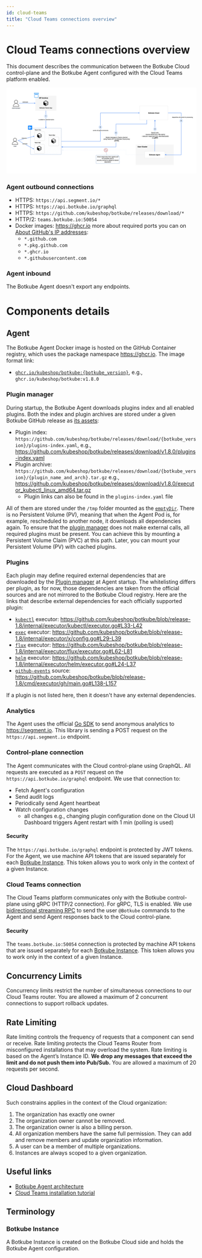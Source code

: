 ```yaml
---
id: cloud-teams
title: "Cloud Teams connections overview"
---
```


# Cloud Teams connections overview

This document describes the communication between the Botkube Cloud control-plane and the Botkube Agent configured with the Cloud Teams platform enabled.

![teams-cloud.svg](assets/teams-cloud.png)

### Agent outbound connections

- HTTPS: `https://api.segment.io/*`
- HTTPS: `https://api.botkube.io/graphql`
- HTTPS: `https://github.com/kubeshop/botkube/releases/download/*`
- HTTP/2: `teams.botkube.io:50054`
- Docker images: https://ghcr.io more about required ports you can on [About GitHub's IP addresses](https://docs.github.com/en/authentication/keeping-your-account-and-data-secure/about-githubs-ip-addresses):
  - `*.github.com`
  - `*.pkg.github.com`
  - `*.ghcr.io`
  - `*.githubusercontent.com`

### Agent inbound

The Botkube Agent doesn't export any endpoints.

# Components details

## Agent

The Botkube Agent Docker image is hosted on the GitHub Container registry, which uses the package namespace https://ghcr.io. The image format link:

- [`ghcr.io/kubeshop/botkube:{botkube_version}`](https://github.com/kubeshop/botkube/pkgs/container/botkube), e.g., `ghcr.io/kubeshop/botkube:v1.8.0`

### Plugin manager

During startup, the Botkube Agent downloads plugins index and all enabled plugins. Both the index and plugin archives are stored under a given Botkube GitHub release as [its assets](https://github.com/kubeshop/botkube/releases/tag/v1.8.0):

- Plugin index: `https://github.com/kubeshop/botkube/releases/download/{botkube_version}/plugins-index.yaml`, e.g., https://github.com/kubeshop/botkube/releases/download/v1.8.0/plugins-index.yaml
- Plugin archive: `https://github.com/kubeshop/botkube/releases/download/{botkube_version}/{plugin_name_and_arch}.tar.gz` e.g., https://github.com/kubeshop/botkube/releases/download/v1.8.0/executor_kubectl_linux_amd64.tar.gz
  - Plugin links can also be found in the `plugins-index.yaml` file

All of them are stored under the `/tmp` folder mounted as the [`emptyDir`](https://github.com/kubeshop/botkube/blob/release-1.8/helm/botkube/templates/deployment.yaml#L146-L147). There is no Persistent Volume (PV), meaning that when the Agent Pod is, for example, rescheduled to another node, it downloads all dependencies again. To ensure that the [plugin manager](index.md#plugin-manager) does not make external calls, all required plugins must be present. You can achieve this by mounting a Persistent Volume Claim (PVC) at this path. Later, you can mount your Persistent Volume (PV) with cached plugins.

### Plugins

Each plugin may define required external dependencies that are downloaded by the [Plugin manager](#plugin-manager) at Agent startup. The whitelisting differs per plugin, as for now, those dependencies are taken from the official sources and are not mirrored to the Botkube Cloud registry. Here are the links that describe external dependencies for each officially supported plugin:

- [`kubectl`](../configuration/executor/kubectl.md) executor: https://github.com/kubeshop/botkube/blob/release-1.8/internal/executor/kubectl/executor.go#L33-L42
- [`exec`](../configuration/executor/exec.md) executor: https://github.com/kubeshop/botkube/blob/release-1.8/internal/executor/x/config.go#L29-L39
- [`flux`](../configuration/executor/flux.md) executor: https://github.com/kubeshop/botkube/blob/release-1.8/internal/executor/flux/executor.go#L62-L81
- [`helm`](../configuration/executor/helm.md) executor: https://github.com/kubeshop/botkube/blob/release-1.8/internal/executor/helm/executor.go#L24-L37
- [`github-events`](../configuration/source/github-events.md) source: https://github.com/kubeshop/botkube/blob/release-1.8/cmd/executor/gh/main.go#L138-L157

If a plugin is not listed here, then it doesn't have any external dependencies.

### Analytics

The Agent uses the official [Go SDK](https://github.com/segmentio/analytics-go) to send anonymous analytics to https://segment.io. This library is sending a POST request on the `https://api.segment.io` endpoint.

### Control-plane connection

The Agent communicates with the Cloud control-plane using GraphQL. All requests are executed as a `POST` request on the `https://api.botkube.io/graphql` endpoint. We use that connection to:

- Fetch Agent's configuration
- Send audit logs
- Periodically send Agent heartbeat
- Watch configuration changes
  - all changes e.g., changing plugin configuration done on the Cloud UI Dashboard triggers Agent restart with 1 min (polling is used)

#### Security

The `https://api.botkube.io/graphql` endpoint is protected by JWT tokens. For the Agent, we use machine API tokens that are issued separately for each [Botkube Instance](#botkube-instance). This token allows you to work only in the context of a given Instance.

### Cloud Teams connection

The Cloud Teams platform communicates only with the Botkube control-plane using gRPC (HTTP/2 connection). For gRPC, TLS is enabled. We use [bidirectional streaming RPC](https://grpc.io/docs/what-is-grpc/core-concepts/#bidirectional-streaming-rpc}) to send the user `@Botkube` commands to the Agent and send Agent responses back to the Cloud control-plane.

#### Security

The `teams.botkube.io:50054` connection is protected by machine API tokens that are issued separately for each [Botkube Instance](#botkube-instance). This token allows you to work only in the context of a given Instance.

## Concurrency Limits

Concurrency limits restrict the number of simultaneous connections to our Cloud Teams router. You are allowed a maximum of 2 concurrent connections to support rollback updates.

## Rate Limiting

Rate limiting controls the frequency of requests that a component can send or receive. Rate limiting protects the Cloud Teams Router from misconfigured installations that may overload the system. Rate limiting is based on the Agent’s Instance ID. **We drop any messages that exceed the limit and do not push them into Pub/Sub.** You are allowed a maximum of 20 requests per second.

## Cloud Dashboard

Such constrains applies in the context of the Cloud organization:

1. The organization has exactly one owner
2. The organization owner cannot be removed.
3. The organization owner is also a billing person.
4. All organization members have the same full permission. They can add and remove members and update organization information.
5. A user can be a member of multiple organizations.
6. Instances are always scoped to a given organization.

## Useful links

- [Botkube Agent architecture](https://docs.botkube.io/architecture/)
- [Cloud Teams installation tutorial](https://docs.botkube.io/installation/teams/)

## Terminology

### Botkube Instance

A Botkube Instance is created on the Botkube Cloud side and holds the Botkube Agent configuration.
